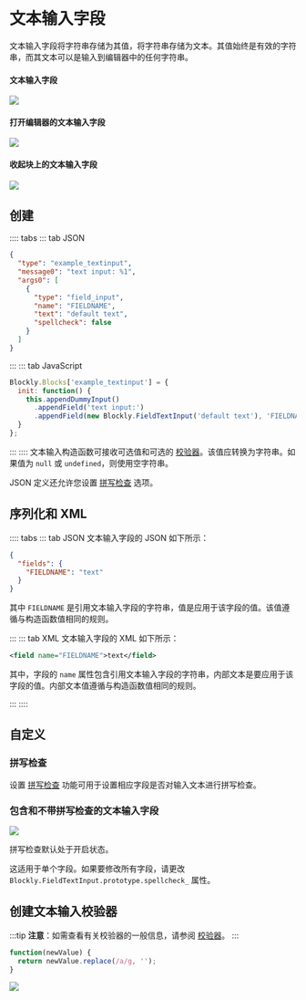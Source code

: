 # 文本输入字段

文本输入字段将字符串存储为其值，将字符串存储为文本。其值始终是有效的字符串，而其文本可以是输入到编辑器中的任何字符串。

#### 文本输入字段

![](./text-input/on_block.png)

#### 打开编辑器的文本输入字段

![](./text-input/with_editor.png)

#### 收起块上的文本输入字段

![](./text-input/collapsed.png)

## 创建

:::: tabs
::: tab JSON

```json
{
  "type": "example_textinput",
  "message0": "text input: %1",
  "args0": [
    {
      "type": "field_input",
      "name": "FIELDNAME",
      "text": "default text",
      "spellcheck": false
    }
  ]
}
```

:::
::: tab JavaScript

```javascript
Blockly.Blocks['example_textinput'] = {
  init: function() {
    this.appendDummyInput()
      .appendField('text input:')
      .appendField(new Blockly.FieldTextInput('default text'), 'FIELDNAME');
  }
};
```

:::
::::
文本输入构造函数可接收可选值和可选的 [校验器](#创建文本输入校验器)。该值应转换为字符串。如果值为 `null` 或 `undefined`，则使用空字符串。

JSON 定义还允许您设置 [拼写检查](#拼写检查) 选项。

## 序列化和 XML

:::: tabs
::: tab JSON
文本输入字段的 JSON 如下所示：

```json
{
  "fields": {
    "FIELDNAME": "text"
  }
}
```

其中 `FIELDNAME` 是引用文本输入字段的字符串，值是应用于该字段的值。该值遵循与构造函数值相同的规则。

:::
::: tab XML
文本输入字段的 XML 如下所示：

```xml
<field name="FIELDNAME">text</field>
```

其中，字段的 `name` 属性包含引用文本输入字段的字符串，内部文本是要应用于该字段的值。内部文本值遵循与构造函数值相同的规则。

:::
::::

## 自定义

### 拼写检查

设置 [拼写检查](https://developers.google.com/blockly/reference/js/Blockly.FieldTextInput#setSpellcheck) 功能可用于设置相应字段是否对输入文本进行拼写检查。

### 包含和不带拼写检查的文本输入字段

![](./text-input/spellcheck.gif)

拼写检查默认处于开启状态。

这适用于单个字段。如果要修改所有字段，请更改 `Blockly.FieldTextInput.prototype.spellcheck_` 属性。

## 创建文本输入校验器

:::tip
**注意**：如需查看有关校验器的一般信息，请参阅 [校验器](/guides/create-custom-blocks/fields/validators)。
:::

```javascript
function(newValue) {
  return newValue.replace(/a/g, '');
}
```

![](./text-input/validator.gif)

